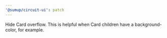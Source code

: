 ```yaml
---
'@sumup/circuit-ui': patch
---
```


Hide Card overflow. This is helpful when Card children have a background-color, for example.
